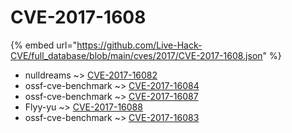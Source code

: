# CVE-2017-1608
{% embed url="https://github.com/Live-Hack-CVE/full_database/blob/main/cves/2017/CVE-2017-1608.json" %}

* nulldreams ~> [CVE-2017-16082](https://www.alice-snow.ru/2017/database/cve-2017-1608/cve-2017-16082-nulldreams)
* ossf-cve-benchmark ~> [CVE-2017-16084](https://www.alice-snow.ru/2017/database/cve-2017-1608/cve-2017-16084-ossf-cve-benchmark)
* ossf-cve-benchmark ~> [CVE-2017-16087](https://www.alice-snow.ru/2017/database/cve-2017-1608/cve-2017-16087-ossf-cve-benchmark)
* Flyy-yu ~> [CVE-2017-16088](https://www.alice-snow.ru/2017/database/cve-2017-1608/cve-2017-16088-flyy-yu)
* ossf-cve-benchmark ~> [CVE-2017-16083](https://www.alice-snow.ru/2017/database/cve-2017-1608/cve-2017-16083-ossf-cve-benchmark)